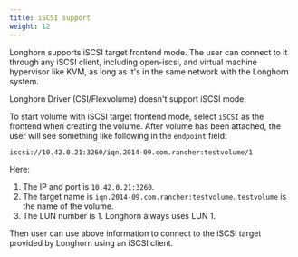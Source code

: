 ```yaml
---
title: iSCSI support
weight: 12
---
```


Longhorn supports iSCSI target frontend mode. The user can connect to it
through any iSCSI client, including open-iscsi, and virtual machine
hypervisor like KVM, as long as it's in the same network with the Longhorn system.

Longhorn Driver (CSI/Flexvolume) doesn't support iSCSI mode.

To start volume with iSCSI target frontend mode, select `iSCSI` as the frontend
when creating the volume. After volume has been attached, the user will see
something like following in the `endpoint` field:

```text
iscsi://10.42.0.21:3260/iqn.2014-09.com.rancher:testvolume/1
```

Here:
1. The IP and port is `10.42.0.21:3260`.
2. The target name is `iqn.2014-09.com.rancher:testvolume`. `testvolume` is the
   name of the volume.
3. The LUN number is 1. Longhorn always uses LUN 1.

Then user can use above information to connect to the iSCSI target provided by
Longhorn using an iSCSI client.
